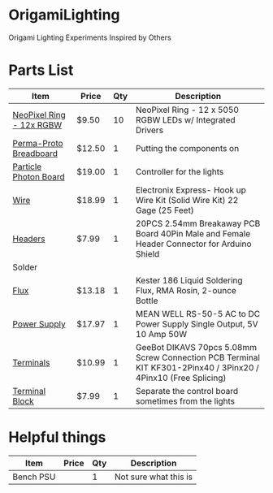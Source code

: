 # OrigamiLighting
Origami Lighting Experiments Inspired by Others

# Parts List


 | Item                                                              | Price | Qty | Description                                               |
 | ---                                                               | ---   | --- | ---                                                       |
 | [NeoPixel Ring - 12x RGBW](https://www.adafruit.com/product/2852) | $9.50 | 10  | NeoPixel Ring - 12 x 5050 RGBW LEDs w/ Integrated Drivers |
|[Perma-Proto Breadboard](https://www.adafruit.com/product/571)|$12.50|1|Putting the components on
|[Particle Photon Board](https://www.adafruit.com/product/2722)|$19.00|1|Controller for the lights
|[Wire](https://www.amazon.com/Electronix-Express-Hook-Wire-Solid/dp/B00B4ZRPEY/)|$18.99|1|Electronix Express- Hook up Wire Kit (Solid Wire Kit) 22 Gage (25 Feet)
|[Headers](https://www.amazon.com/dp/B01MQ48T2V/)|$7.99|1|20PCS 2.54mm Breakaway PCB Board 40Pin Male and Female Header Connector for Arduino Shield
Solder|||
|[Flux](https://www.amazon.com/gp/product/B01MR49JY1/)|$13.18 |1|Kester 186 Liquid Soldering Flux, RMA Rosin, 2-ounce Bottle
|[Power Supply](https://www.amazon.com/MEAN-WELL-RS-50-5-Supply-Single/dp/B005T6TLMI/)|$17.97|1|MEAN WELL RS-50-5 AC to DC Power Supply Single Output, 5V 10 Amp 50W
|[Terminals](https://www.amazon.com/dp/B01F7KOM10/)|$10.99|1|GeeBot DIKAVS 70pcs 5.08mm Screw Connection PCB Terminal KIT KF301-2Pinx40 / 3Pinx20 / 4Pinx10 (Free Splicing)
|[Terminal Block](https://www.amazon.com/dp/B07C57VSND/)|$7.99|1|Separate the control board sometimes from the lights

# Helpful things

 | Item      | Price | Qty | Description           |
 | ---       | ---   | --- | ---                   |
 | Bench PSU |       | 1   | Not sure what this is |
